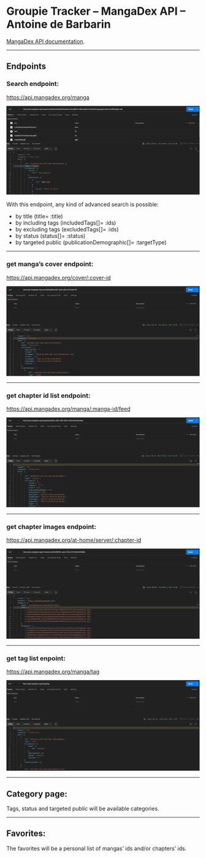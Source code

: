 # Groupie Tracker – MangaDex API – Antoine de Barbarin

[MangaDex API documentation](https://api.mangadex.org/docs/).

---

## Endpoints

### Search endpoint:
https://api.mangadex.org/manga

![alt text](https://github.com/deBarbarinAntoine/Livrables-projet-groupie-tracker/blob/main/assets/img/readme/search-endpoint.png?raw=true)
 
With this endpoint, any kind of advanced search is possible:
-	by title (title= :title)
-	by including tags (includedTags[]= :ids)
-	by excluding tags (excludedTags[]= :ids)
-	by status (status[]= :status)
-	by targeted public (publicationDemographic[]= :targetType)

---

### get manga’s cover endpoint:
https://api.mangadex.org/cover/:cover-id
 
![alt text](https://github.com/deBarbarinAntoine/Livrables-projet-groupie-tracker/blob/main/assets/img/readme/cover-endpoint.png?raw=true)

---

### get chapter id list endpoint:
https://api.mangadex.org/manga/:manga-id/feed
 
![alt text](https://github.com/deBarbarinAntoine/Livrables-projet-groupie-tracker/blob/main/assets/img/readme/list-chapter-id-endpoint.png?raw=true)

---

### get chapter images endpoint:
https://api.mangadex.org/at-home/server/:chapter-id

![alt text](https://github.com/deBarbarinAntoine/Livrables-projet-groupie-tracker/blob/main/assets/img/readme/chapter-imgs-endpoint.png?raw=true)
 
---

### get tag list enpoint:
https://api.mangadex.org/manga/tag
 
![alt text](https://github.com/deBarbarinAntoine/Livrables-projet-groupie-tracker/blob/main/assets/img/readme/tag-endpoint.png?raw=true)

---

## Category page:
Tags, status and targeted public will be available categories.

---

## Favorites:
The favorites will be a personal list of mangas’ ids and/or chapters’ ids.
